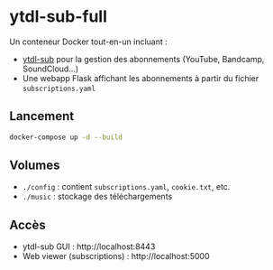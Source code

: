 # ytdl-sub-full

Un conteneur Docker tout-en-un incluant :

- [ytdl-sub](https://github.com/jmbannon/ytdl-sub) pour la gestion des abonnements (YouTube, Bandcamp, SoundCloud…)
- Une webapp Flask affichant les abonnements à partir du fichier `subscriptions.yaml`

## Lancement

```bash
docker-compose up -d --build
```

## Volumes

- `./config` : contient `subscriptions.yaml`, `cookie.txt`, etc.
- `./music` : stockage des téléchargements

## Accès

- ytdl-sub GUI : http://localhost:8443
- Web viewer (subscriptions) : http://localhost:5000
